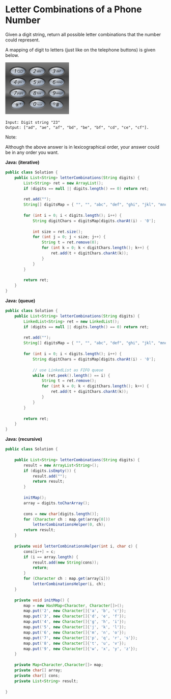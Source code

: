 # Letter Combinations of a Phone Number

Given a digit string, return all possible letter combinations that the number could represent.

A mapping of digit to letters (just like on the telephone buttons) is given below.

![](LetterCombinationsOfPhoneNumber.png)

    Input: Digit string "23"
    Output: ["ad", "ae", "af", "bd", "be", "bf", "cd", "ce", "cf"].

Note:

Although the above answer is in lexicographical order, your answer could be in any order you want.

**Java: (iterative)**
```java
public class Solution {
    public List<String> letterCombinations(String digits) {
        List<String> ret = new ArrayList();
        if (digits == null || digits.length() == 0) return ret;

        ret.add("");
        String[] digitsMap = { "", "", "abc", "def", "ghi", "jkl", "mno", "pqrs", "tuv", "wxyz"};

        for (int i = 0; i < digits.length(); i++) {
            String digitChars = digitsMap[digits.charAt(i) - '0'];

            int size = ret.size();
            for (int j = 0; j < size; j++) {
                String t = ret.remove(0);
                for (int k = 0; k < digitChars.length(); k++) {
                    ret.add(t + digitChars.charAt(k));
                }
            }
        }

        return ret;
    }
}
```

**Java: (queue)**
```java
public class Solution {
    public List<String> letterCombinations(String digits) {
        LinkedList<String> ret = new LinkedList();
        if (digits == null || digits.length() == 0) return ret;

        ret.add("");
        String[] digitsMap = { "", "", "abc", "def", "ghi", "jkl", "mno", "pqrs", "tuv", "wxyz"};

        for (int i = 0; i < digits.length(); i++) {
            String digitChars = digitsMap[digits.charAt(i) - '0'];

            // use LinkedList as FIFO queue
            while (ret.peek().length() == i) {
                String t = ret.remove();
                for (int k = 0; k < digitChars.length(); k++) {
                    ret.add(t + digitChars.charAt(k));
                }
            }
        }

        return ret;
    }
}
```

**Java: (recursive)**
```java
public class Solution {

    public List<String> letterCombinations(String digits) {
        result = new ArrayList<String>();
        if (digits.isEmpty()) {
            result.add("");
            return result;
        }

        initMap();
        array = digits.toCharArray();

        cons = new char[digits.length()];
        for (Character ch : map.get(array[0]))
            letterCombinationsHelper(0, ch);
        return result;
    }

    private void letterCombinationsHelper(int i, char c) {
        cons[i++] = c;
        if (i == array.length) {
            result.add(new String(cons));
            return;
        }
        for (Character ch : map.get(array[i]))
            letterCombinationsHelper(i, ch);
    }

    private void initMap() {
        map = new HashMap<Character, Character[]>();
        map.put('2', new Character[]{'a', 'b', 'c'});
        map.put('3', new Character[]{'d', 'e', 'f'});
        map.put('4', new Character[]{'g', 'h', 'i'});
        map.put('5', new Character[]{'j', 'k', 'l'});
        map.put('6', new Character[]{'m', 'n', 'o'});
        map.put('7', new Character[]{'p', 'q', 'r', 's'});
        map.put('8', new Character[]{'t', 'u', 'v'});
        map.put('9', new Character[]{'w', 'x', 'y', 'z'});
    }

    private Map<Character,Character[]> map;
    private char[] array;
    private char[] cons;
    private List<String> result;

}
```
